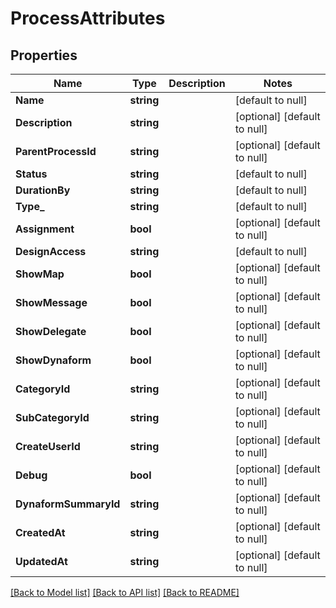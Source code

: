 # ProcessAttributes

## Properties
Name | Type | Description | Notes
------------ | ------------- | ------------- | -------------
**Name** | **string** |  | [default to null]
**Description** | **string** |  | [optional] [default to null]
**ParentProcessId** | **string** |  | [optional] [default to null]
**Status** | **string** |  | [default to null]
**DurationBy** | **string** |  | [default to null]
**Type_** | **string** |  | [default to null]
**Assignment** | **bool** |  | [optional] [default to null]
**DesignAccess** | **string** |  | [default to null]
**ShowMap** | **bool** |  | [optional] [default to null]
**ShowMessage** | **bool** |  | [optional] [default to null]
**ShowDelegate** | **bool** |  | [optional] [default to null]
**ShowDynaform** | **bool** |  | [optional] [default to null]
**CategoryId** | **string** |  | [optional] [default to null]
**SubCategoryId** | **string** |  | [optional] [default to null]
**CreateUserId** | **string** |  | [optional] [default to null]
**Debug** | **bool** |  | [optional] [default to null]
**DynaformSummaryId** | **string** |  | [optional] [default to null]
**CreatedAt** | **string** |  | [optional] [default to null]
**UpdatedAt** | **string** |  | [optional] [default to null]

[[Back to Model list]](../README.md#documentation-for-models) [[Back to API list]](../README.md#documentation-for-api-endpoints) [[Back to README]](../README.md)


